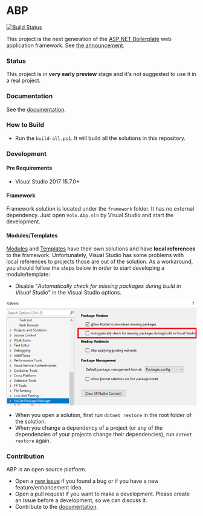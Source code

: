 # ABP

[![Build Status](http://vjenkins.dynu.net:5480/job/abp/badge/icon)](http://vjenkins.dynu.net:5480/blue/organizations/jenkins/abp/activity)

This project is the next generation of the [ASP.NET Boilerplate](https://aspnetboilerplate.com/) web application framework. See [the announcement](https://abp.io/blog/abp/Abp-vNext-Announcement).

### Status

This project is in **very early preview** stage and it's not suggested to use it in a real project. 

### Documentation

See the <a href="docs\en\Index.md" target="_blank">documentation</a>.

### How to Build

- Run the `build-all.ps1`. It will build all the solutions in this repository.

### Development

#### Pre Requirements

- Visual Studio 2017 15.7.0+

#### Framework

Framework solution is located under the `framework` folder. It has no external dependency. Just open `Volo.Abp.sln` by Visual Studio and start the development.

#### Modules/Templates

[Modules](modules/) and [Templates](templates/) have their own solutions and have **local references** to the framework. Unfortunately, Visual Studio has some problems with local references to projects those are out of the solution. As a workaround, you should follow the steps below in order to start developing a module/template:

- Disable "*Automatically check for missing packages during build in Visual Studio*" in the Visual Studio options.

![disable-package-restore-visual-studio](docs/images/disable-package-restore-visual-studio.png)

- When you open a solution, first run `dotnet restore` in the root folder of the solution.
- When you change a dependency of a project (or any of the dependencies of your projects change their dependencies), run `dotnet restore` again.

### Contribution

ABP is an open source platform.

* Open a [new issue](https://github.com/volosoft/volo/issues/new) if you found a bug or if you have a new feature/enhancement idea.
* Open a pull request if you want to make a development. Please create an issue before a development, so we can discuss it.
* Contribute to the [documentation](docs/en/Index.md).
